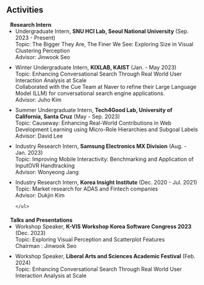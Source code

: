 ## Activities

<div>
    <h4 style="margin:0 10px 0;">Research Intern</h4>
    <ul style="margin:0 0 20px;">
        <li style="margin-bottom: 10px;">Undergraduate Intern, <strong>SNU HCI Lab, Seoul National University</strong> (Sep. 2023 - Present)<br>
            Topic: The Bigger They Are, The Finer We See: Exploring Size in Visual Clustering Perception<br>
            Advisor: Jinwook Seo</li>
        <li style="margin-bottom: 10px;">Winter Undergraduate Intern, <strong>KIXLAB, KAIST</strong> (Jan. - May 2023)<br>
            Topic: Enhancing Conversational Search Through Real World User Interaction Analysis at Scale<br>
            Collaborated with the Cue Team at Naver to refine their Large Language Model (LLM) for conversational search engine applications.<br>
            Advisor: Juho Kim</li>
        <li style="margin-bottom: 10px;">Summer Undergraduate Intern, <strong>Tech4Good Lab, University of California, Santa Cruz</strong> (May - Sep. 2023)<br>
            Topic: Causeway: Enhancing Real-World Contributions in Web Development Learning using Micro-Role Hierarchies and Subgoal Labels<br>
            Advisor: David Lee</li>
        <li style="margin-bottom: 10px;">Industry Research Intern, <strong>Samsung Electronics MX Division</strong> (Aug. - Jan. 2023)<br>
            Topic: Improving Mobile Interactivity: Benchmarking and Application of InputOVR Handtracking<br>
            Advisor: Wonyeong Jang</li>
        <li style="margin-bottom: 10px;">Industry Research Intern, <strong>Korea Insight Institute</strong> (Dec. 2020 - Jul. 2021)<br>
            Topic: Market research for ADAS and Fintech companies<br>
            Advisor: Dukjin Kim</li>

    </ul>

</div>
<div>
    <h4 style="margin:0 10px 0;">Talks and Presentations</h4>
    <ul style="margin:0 0 20px;">
        <li style="margin-bottom: 10px;">Workshop Speaker, <strong>K-VIS Workshop Korea Software Congress 2023</strong> (Dec. 2023)<br>
            Topic: Exploring Visual Perception and Scatterplot Features<br>
            Chairman : Jinwook Seo</li>
        <li style="margin-bottom: 10px;">Workshop Speaker, <strong>Liberal Arts and Sciences Academic Festival</strong> (Feb. 2024)<br>
            Topic: Enhancing Conversational Search Through Real World User Interaction Analysis at Scale<br></li>
    </ul>

</div>
